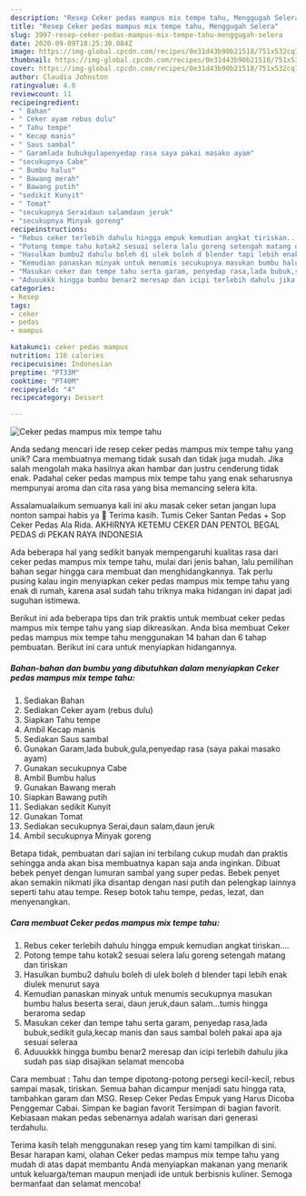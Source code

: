 ```yaml
---
description: "Resep Ceker pedas mampus mix tempe tahu, Menggugah Selera"
title: "Resep Ceker pedas mampus mix tempe tahu, Menggugah Selera"
slug: 3997-resep-ceker-pedas-mampus-mix-tempe-tahu-menggugah-selera
date: 2020-09-09T18:25:30.084Z
image: https://img-global.cpcdn.com/recipes/0e31d43b90b21518/751x532cq70/ceker-pedas-mampus-mix-tempe-tahu-foto-resep-utama.jpg
thumbnail: https://img-global.cpcdn.com/recipes/0e31d43b90b21518/751x532cq70/ceker-pedas-mampus-mix-tempe-tahu-foto-resep-utama.jpg
cover: https://img-global.cpcdn.com/recipes/0e31d43b90b21518/751x532cq70/ceker-pedas-mampus-mix-tempe-tahu-foto-resep-utama.jpg
author: Claudia Johnston
ratingvalue: 4.8
reviewcount: 11
recipeingredient:
- " Bahan"
- " Ceker ayam rebus dulu"
- " Tahu tempe"
- " Kecap manis"
- " Saus sambal"
- " Garamlada bubukgulapenyedap rasa saya pakai masako ayam"
- "secukupnya Cabe"
- " Bumbu halus"
- " Bawang merah"
- " Bawang putih"
- "sedikit Kunyit"
- " Tomat"
- "secukupnya Seraidaun salamdaun jeruk"
- "secukupnya Minyak goreng"
recipeinstructions:
- "Rebus ceker terlebih dahulu hingga empuk kemudian angkat tiriskan...."
- "Potong tempe tahu kotak2 sesuai selera lalu goreng setengah matang dan tiriskan"
- "Hasulkan bumbu2 dahulu boleh di ulek boleh d blender tapi lebih enak diulek menurut saya"
- "Kemudian panaskan minyak untuk menumis secukupnya masukan bumbu halus beserta serai, daun jeruk,daun salam...tumis hingga beraroma sedap"
- "Masukan ceker dan tempe tahu serta garam, penyedap rasa,lada bubuk,sedikit gula,kecap manis dan saus sambal boleh pakai apa aja sesuai seleraa"
- "Aduuukkk hingga bumbu benar2 meresap dan icipi terlebih dahulu jika sudah pas siap disajikan selamat mencoba"
categories:
- Resep
tags:
- ceker
- pedas
- mampus

katakunci: ceker pedas mampus 
nutrition: 116 calories
recipecuisine: Indonesian
preptime: "PT33M"
cooktime: "PT40M"
recipeyield: "4"
recipecategory: Dessert

---
```



![Ceker pedas mampus mix tempe tahu](https://img-global.cpcdn.com/recipes/0e31d43b90b21518/751x532cq70/ceker-pedas-mampus-mix-tempe-tahu-foto-resep-utama.jpg)

Anda sedang mencari ide resep ceker pedas mampus mix tempe tahu yang unik? Cara membuatnya memang tidak susah dan tidak juga mudah. Jika salah mengolah maka hasilnya akan hambar dan justru cenderung tidak enak. Padahal ceker pedas mampus mix tempe tahu yang enak seharusnya mempunyai aroma dan cita rasa yang bisa memancing selera kita.

Assalamualaikum semuanya kali ini aku masak ceker setan jangan lupa nonton sampai habis ya 🙏 Terima kasih. Tumis Ceker Santan Pedas + Sop Ceker Pedas Ala Rida. AKHIRNYA KETEMU CEKER DAN PENTOL BEGAL PEDAS di PEKAN RAYA INDONESIA

Ada beberapa hal yang sedikit banyak mempengaruhi kualitas rasa dari ceker pedas mampus mix tempe tahu, mulai dari jenis bahan, lalu pemilihan bahan segar hingga cara membuat dan menghidangkannya. Tak perlu pusing kalau ingin menyiapkan ceker pedas mampus mix tempe tahu yang enak di rumah, karena asal sudah tahu triknya maka hidangan ini dapat jadi suguhan istimewa.


Berikut ini ada beberapa tips dan trik praktis untuk membuat ceker pedas mampus mix tempe tahu yang siap dikreasikan. Anda bisa membuat Ceker pedas mampus mix tempe tahu menggunakan 14 bahan dan 6 tahap pembuatan. Berikut ini cara untuk menyiapkan hidangannya.

<!--inarticleads1-->

##### Bahan-bahan dan bumbu yang dibutuhkan dalam menyiapkan Ceker pedas mampus mix tempe tahu:

1. Sediakan  Bahan
1. Sediakan  Ceker ayam (rebus dulu)
1. Siapkan  Tahu tempe
1. Ambil  Kecap manis
1. Sediakan  Saus sambal
1. Gunakan  Garam,lada bubuk,gula,penyedap rasa (saya pakai masako ayam)
1. Gunakan secukupnya Cabe
1. Ambil  Bumbu halus
1. Gunakan  Bawang merah
1. Siapkan  Bawang putih
1. Sediakan sedikit Kunyit
1. Gunakan  Tomat
1. Sediakan secukupnya Serai,daun salam,daun jeruk
1. Ambil secukupnya Minyak goreng


Betapa tidak, pembuatan dari sajian ini terbilang cukup mudah dan praktis sehingga anda akan bisa membuatnya kapan saja anda inginkan. Dibuat bebek penyet dengan lumuran sambal yang super pedas. Bebek penyet akan semakin nikmati jika disantap dengan nasi putih dan pelengkap lainnya seperti tahu atau tempe. Resep botok tahu tempe, pedas, lezat, dan menyenangkan. 

<!--inarticleads2-->

##### Cara membuat Ceker pedas mampus mix tempe tahu:

1. Rebus ceker terlebih dahulu hingga empuk kemudian angkat tiriskan....
1. Potong tempe tahu kotak2 sesuai selera lalu goreng setengah matang dan tiriskan
1. Hasulkan bumbu2 dahulu boleh di ulek boleh d blender tapi lebih enak diulek menurut saya
1. Kemudian panaskan minyak untuk menumis secukupnya masukan bumbu halus beserta serai, daun jeruk,daun salam...tumis hingga beraroma sedap
1. Masukan ceker dan tempe tahu serta garam, penyedap rasa,lada bubuk,sedikit gula,kecap manis dan saus sambal boleh pakai apa aja sesuai seleraa
1. Aduuukkk hingga bumbu benar2 meresap dan icipi terlebih dahulu jika sudah pas siap disajikan selamat mencoba


Cara membuat : Tahu dan tempe dipotong-potong persegi kecil-kecil, rebus sampai masak, tiriskan. Semua bahan dicampur menjadi satu hingga rata, tambahkan garam dan MSG. Resep Ceker Pedas Empuk yang Harus Dicoba Penggemar Cabai. Simpan ke bagian favorit Tersimpan di bagian favorit. Kebiasaan makan pedas sebenarnya adalah warisan dari generasi terdahulu. 

Terima kasih telah menggunakan resep yang tim kami tampilkan di sini. Besar harapan kami, olahan Ceker pedas mampus mix tempe tahu yang mudah di atas dapat membantu Anda menyiapkan makanan yang menarik untuk keluarga/teman maupun menjadi ide untuk berbisnis kuliner. Semoga bermanfaat dan selamat mencoba!
